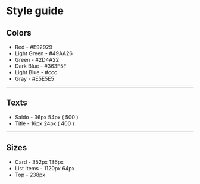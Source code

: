 # Style guide

## Colors
* Red - #E92929
* Light Green - #49AA26
* Green - #2D4A22
* Dark Blue - #363F5F
* Light Blue - #ccc
* Gray - #E5E5E5

***

## Texts

* Saldo - 36px 54px ( 500 )
* Title - 16px 24px ( 400 )

***

## Sizes

* Card - 352px 136px
* List Items - 1120px 64px
* Top - 238px